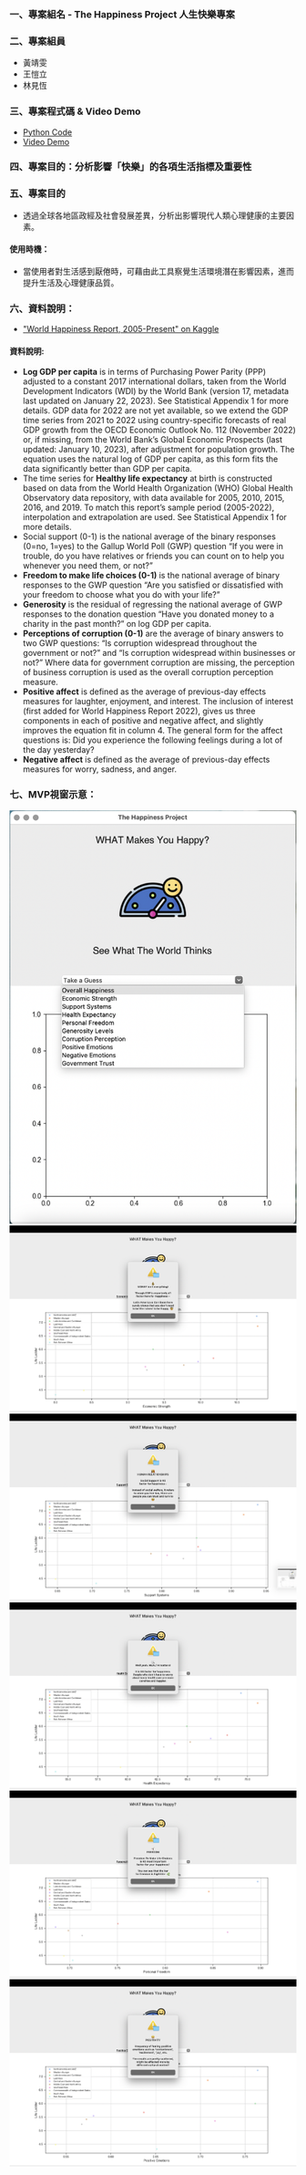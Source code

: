 ### 一、專案組名 - The Happiness Project 人生快樂專案
### 二、專案組員
- 黃靖雯
- 王愷立
- 林見恆
### 三、專案程式碼 & Video Demo
- [Python Code](./index.py)
- [Video Demo](https://youtu.be/p6p-UhxdzWU)
### 四、專案目的：分析影響「快樂」的各項生活指標及重要性
### 五、專案目的
- 透過全球各地區政經及社會發展差異，分析出影響現代人類心理健康的主要因素。
#### 使用時機：
- 當使用者對生活感到厭倦時，可藉由此工具察覺生活環境潛在影響因素，進而提升生活及心理健康品質。
### 六、資料說明：
- ["World Happiness Report, 2005-Present" on Kaggle](https://www.kaggle.com/datasets/usamabuttar/world-happiness-report-2005-present/data)
#### 資料說明:
- **Log GDP per capita** is in terms of Purchasing Power Parity (PPP) adjusted to a constant 2017 international dollars, taken from the World Development Indicators (WDI) by the World Bank (version 17, metadata last updated on January 22, 2023). See Statistical Appendix 1 for more details. GDP data for 2022 are not yet available, so we extend the GDP time series from 2021 to 2022 using country-specific forecasts of real GDP growth from the OECD Economic Outlook No. 112 (November 2022) or, if missing, from the World Bank’s Global Economic Prospects (last updated: January 10, 2023), after adjustment for population growth. The equation uses the natural log of GDP per capita, as this form fits the data significantly better than GDP per capita.
- The time series for **Healthy life expectancy** at birth is constructed based on data from the World Health Organization (WHO) Global Health Observatory data repository, with data available for 2005, 2010, 2015, 2016, and 2019. To match this report’s sample period (2005-2022), interpolation and extrapolation are used. See Statistical Appendix 1 for more details.
- Social support (0-1) is the national average of the binary responses (0=no, 1=yes) to the Gallup World Poll (GWP) question “If you were in trouble, do you have relatives or friends you can count on to help you whenever you need them, or not?”
- **Freedom to make life choices (0-1)** is the national average of binary responses to the GWP question “Are you satisfied or dissatisfied with your freedom to choose what you do with your life?”
- **Generosity** is the residual of regressing the national average of GWP responses to the donation question “Have you donated money to a charity in the past month?” on log GDP per capita.
- **Perceptions of corruption (0-1)** are the average of binary answers to two GWP questions: “Is corruption widespread throughout the government or not?” and “Is corruption widespread within businesses or not?” Where data for government corruption are missing, the perception of business corruption is used as the overall corruption perception measure.
- **Positive affect** is defined as the average of previous-day effects measures for laughter, enjoyment, and interest. The inclusion of interest (first added for World Happiness Report 2022), gives us three components in each of positive and negative affect, and slightly improves the equation fit in column 4. The general form for the affect questions is: Did you experience the following feelings during a lot of the day yesterday?
- **Negative affect** is defined as the average of previous-day effects measures for worry, sadness, and anger.


### 七、MVP視窗示意：
![Windows - Start](./img_window/window_originalsize.png)
![Windows - 1](./img_window/window_1.png)
![Windows - 2](./img_window/window_2.png)
![Windows - 3](./img_window/window_3.png)
![Windows - 4](./img_window/window_4.png)
![Windows - 5](./img_window/window_5.png)